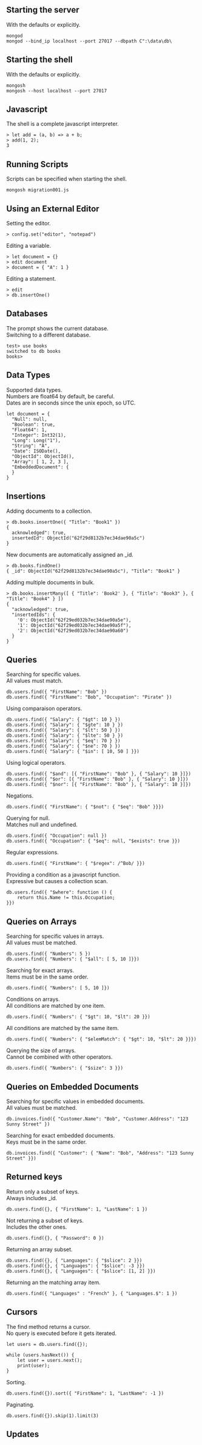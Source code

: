 Starting the server
---
With the defaults or explicitly.

    mongod
    mongod --bind_ip localhost --port 27017 --dbpath C":\data\db\

Starting the shell
---
With the defaults or explicitly.

    mongosh
    mongosh --host localhost --port 27017

Javascript
---
The shell is a complete javascript interpreter.

    > let add = (a, b) => a + b;
    > add(1, 2);
    3

Running Scripts
---
Scripts can be specified when starting the shell.

    mongosh migration001.js

Using an External Editor
---
Setting the editor.

    > config.set("editor", "notepad")

Editing a variable.

    > let document = {}
    > edit document
    > document = { "A": 1 }

Editing a statement.

    > edit
    > db.insertOne()

Databases
---
The prompt shows the current database.  
Switching to a different database.

    test> use books
    switched to db books
    books>

Data Types
---
Supported data types.  
Numbers are float64 by default, be careful.  
Dates are in seconds since the unix epoch, so UTC.

    let document = {
      "Null": null,
      "Boolean": true,
      "Float64": 1,
      "Integer": Int32(1),
      "Long": Long("1"),
      "String": "A",
      "Date": ISODate(),
      "ObjectId": ObjectId(),
      "Array": [ 1, 2, 3 ],
      "EmbeddedDocument": {
      }
    }

Insertions
---
Adding documents to a collection.  

    > db.books.insertOne({ "Title": "Book1" })
    {
      acknowledged": true,
      insertedId": ObjectId("62f29d8132b7ec34dae90a5c")
    }

New documents are automatically assigned an _id.

    > db.books.findOne()
    { _id": ObjectId("62f29d8132b7ec34dae90a5c"), "Title": "Book1" }

Adding multiple documents in bulk.

    > db.books.insertMany([ { "Title": 'Book2' }, { "Title": "Book3" }, { "Title": "Book4" } ])
    {
      "acknowledged": true,
      "insertedIds": {
        '0': ObjectId("62f29ed032b7ec34dae90a5e"),
        '1': ObjectId("62f29ed032b7ec34dae90a5f"),
        '2': ObjectId("62f29ed032b7ec34dae90a60")
      }
    }

Queries
---
Searching for specific values.  
All values must match.

    db.users.find({ "FirstName": "Bob" })
    db.users.find({ "FirstName": "Bob", "Occupation": "Pirate" })

Using comparaison operators.

    db.users.find({ "Salary": { "$gt": 10 } })
    db.users.find({ "Salary": { "$gte": 10 } })
    db.users.find({ "Salary": { "$lt": 50 } })
    db.users.find({ "Salary": { "$lte": 50 } })
    db.users.find({ "Salary": { "$eq": 70 } })
    db.users.find({ "Salary": { "$ne": 70 } })
    db.users.find({ "Salary": { "$in": [ 10, 50 ] }})

Using logical operators.

    db.users.find({ "$and": [{ "FirstName": "Bob" }, { "Salary": 10 }]})
    db.users.find({ "$or": [{ "FirstName": "Bob" }, { "Salary": 10 }]})
    db.users.find({ "$nor": [{ "FirstName": "Bob" }, { "Salary": 10 }]})

Negations.

    db.users.find({ "FirstName": { "$not": { "$eq": "Bob" }}})

Querying for null.  
Matches null and undefined.

    db.users.find({ "Occupation": null })
    db.users.find({ "Occupation": { "$eq": null, "$exists": true }})

Regular expressions.

    db.users.find({ "FirstName": { "$regex": /^Bob/ }})

Providing a condition as a javascript function.  
Expressive but causes a collection scan.

    db.users.find({ "$where": function () {
        return this.Name != this.Occupation;
    }})

Queries on Arrays
---
Searching for specific values in arrays.  
All values must be matched.

    db.users.find({ "Numbers": 5 })
    db.users.find({ "Numbers": { "$all": [ 5, 10 ]}})

Searching for exact arrays.  
Items must be in the same order.

    db.users.find({ "Numbers": [ 5, 10 ]})

Conditions on arrays.  
All conditions are matched by one item.

    db.users.find({ "Numbers": { "$gt": 10, "$lt": 20 }})

All conditions are matched by the same item.

    db.users.find({ "Numbers": { "$elemMatch": { "$gt": 10, "$lt": 20 }}})

Querying the size of arrays.  
Cannot be combined with other operators.

    db.users.find({ "Numbers": { "$size": 3 }})

Queries on Embedded Documents
---
Searching for specific values in embedded documents.  
All values must be matched.

    db.invoices.find({ "Customer.Name": "Bob", "Customer.Address": "123 Sunny Street" })

Searching for exact embedded documents.  
Keys must be in the same order.

    db.invoices.find({ "Customer": { "Name": "Bob", "Address": "123 Sunny Street" }})

Returned keys
---
Return only a subset of keys.  
Always includes _id.

    db.users.find({}, { "FirstName": 1, "LastName": 1 })

Not returning a subset of keys.  
Includes the other ones.

    db.users.find({}, { "Password": 0 })

Returning an array subset.

    db.users.find({}, { "Languages": { "$slice": 2 }})
    db.users.find({}, { "Languages": { "$slice": -3 }})
    db.users.find({}, { "Languages": { "$slice": [1, 2] }})

Returning an the matching array item.

    db.users.find({ "Languages" : "French" }, { "Languages.$": 1 })

Cursors
---
The find method returns a cursor.  
No query is executed before it gets iterated.

    let users = db.users.find({});

    while (users.hasNext()) {
        let user = users.next();
        print(user); 
    }

Sorting.

    db.users.find({}).sort({ "FirstName": 1, "LastName": -1 })

Paginating.

    db.users.find({}).skip(1).limit(3)

Updates
---